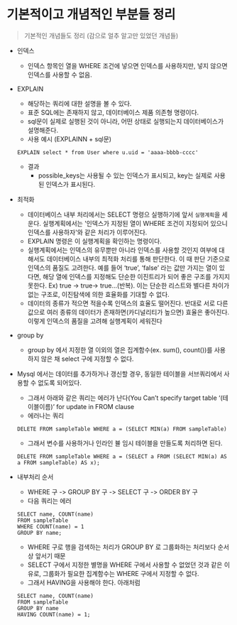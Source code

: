 # 기본적이고 개념적인 부분들 정리
> 기본적인 개념들도 정리 (감으로 얼추 알고만 있었던 개념들)


- 인덱스
  - 인덱스 항목인 열을 WHERE 조건에 넣으면 인덱스를 사용하지만, 넣지 않으면 인덱스를 사용할 수 없음.

- EXPLAIN
  - 해당하는 쿼리에 대한 설명을 볼 수 있다.
  - 표준 SQL에는 존재하지 않고, 데이터베이스 제품 의존형 명령이다.
  - sql문이 실제로 실행된 것이 아니라, 어떤 상태로 실행되는지 데이터베이스가 설명해준다.
  - 사용 예시 (EXPLAINN + sql문)
  ```
  EXPLAIN select * from User where u.uid = 'aaaa-bbbb-cccc'
  ```
  - 결과
    - possible_keys는 사용될 수 있는 인덱스가 표시되고, key는 실제로 사용된 인덱스가 표시된다.
  
  
- 최적화
  - 데이터베이스 내부 처리에서는 SELECT 명령으 실행하기에 앞서 `실행계획`을 세운다. 실행계획에서는 '인덱스가 지정된 열이 WHERE 조건이 지정되어 있으니 인덱스를 사용하자'와 같은 처리가 이루어진다. 
  - EXPLAIN 명령은 이 실행계획을 확인하는 명령이다.
  - 실행계획에서는 인덱스의 유무뿐만 아니라 인덱스를 사용할 것인지 여부에 대해서도 데이터베이스 내부의 최적화 처리를 통해 판단한다. 이 때 판단 기준으로 인덱스의 품질도 고려한다. 예를 들어 ‘true’, ‘false’ 라는 값만 가지는 열이 있다면, 해당 열에 인덱스를 지정해도 단순한 이진트리가 되어 좋은 구조를 가지지 못한다. Ex) true -> true-> true…(반복). 이는 단순한 리스트와 별다른 차이가 없는 구조로, 이진탐색에 의한 효율화를 기대할 수 없다. 
  - 데이터의 종류가 적으면 적을수록 인덱스의 효율도 떨어진다. 반대로 서로 다른 값으로 여러 종류의 데이터가 존재하면(카디널리티가 높으면) 효율은 좋아진다. 이렇게 인덱스의 품질을 고려해 실행계획이 세워진다



- group by
  - group by 에서 지정한 열 이외의 열은 집계함수(ex. sum(), count())를 사용하지 않은 채 select 구에 지정할 수 없다.

- Mysql 에서는 데이터를 추가하거나 갱신할 경우, 동일한 테이블을 서브쿼리에서 사용할 수 없도록 되어있다. 
  - 그래서 아래와 같은 쿼리는 에러가 난다(You Can’t specify target table ‘(테이블이름)’ for update in FROM clause
  - 에러나는 쿼리
  ```
  DELETE FROM sampleTable WHERE a = (SELECT MIN(a) FROM sampleTable)
  ```
  - 그래서 변수를 사용하거나 인라인 뷸 임시 테이블을 만들도록 처리하면 된다.
  ```
  DELETE FROM sampleTable WHERE a = (SELECT a FROM (SELECT MIN(a) AS a FROM sampleTable) AS x);
  ```

- 내부처리 순서
  - WHERE 구 -> GROUP BY 구 -> SELECT 구 -> ORDER BY 구
  - 다음 쿼리는 에러
  ```
  SELECT name, COUNT(name) 
  FROM sampleTable
  WHERE COUNT(name) = 1 
  GROUP BY name;
  ```
  - WHERE 구로 행을 검색하는 처리가 GROUP BY 로 그룹화하는 처리보다 순서상 앞서기 때문
  - SELECT 구에서 지정한 별명을 WHERE 구에서 사용할 수 없었던 것과 같은 이유로, 그룹화가 필요한 집계함수는 WHERE 구에서 지정할 수 없다.
  - 그래서 HAVING을 사용해야 한다. 아래처럼
  ```
  SELECT name, COUNT(name) 
  FROM sampleTable
  GROUP BY name
  HAVING COUNT(name) = 1;
  ```

  